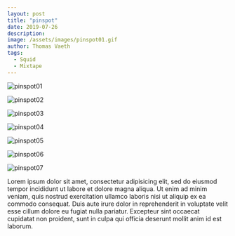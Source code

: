 ```yaml
---
layout: post
title: "pinspot"
date: 2019-07-26
description: 
image: /assets/images/pinspot01.gif
author: Thomas Vaeth
tags: 
  - Squid
  - Mixtape
---
```



![pinspot01](https://mir-s3-cdn-cf.behance.net/project_modules/max_1200/88e5e256386489.59acf9490645f.gif)

![pinspot02](https://mir-s3-cdn-cf.behance.net/project_modules/1400_opt_1/d26d4556386489.59b387803e50b.png)

![pinspot03](https://mir-s3-cdn-cf.behance.net/project_modules/1400_opt_1/e2983456386489.59ad0274e5519.png)

![pinspot04](https://mir-s3-cdn-cf.behance.net/project_modules/1400_opt_1/e3746b56386489.59ad0274e4c0f.png)

![pinspot05](https://mir-s3-cdn-cf.behance.net/project_modules/1400_opt_1/40d62f56386489.59ad0274e4ea9.png)


![pinspot06](https://mir-s3-cdn-cf.behance.net/project_modules/disp/3b547b56386489.59acfe6c8ebff.gif)

![pinspot07](https://mir-s3-cdn-cf.behance.net/project_modules/disp/dc0ea656386489.59acfe6c8f0ea.gif)

Lorem ipsum dolor sit amet, consectetur adipisicing elit, sed do eiusmod
tempor incididunt ut labore et dolore magna aliqua. Ut enim ad minim veniam,
quis nostrud exercitation ullamco laboris nisi ut aliquip ex ea commodo
consequat. Duis aute irure dolor in reprehenderit in voluptate velit esse
cillum dolore eu fugiat nulla pariatur. Excepteur sint occaecat cupidatat non
proident, sunt in culpa qui officia deserunt mollit anim id est laborum.


